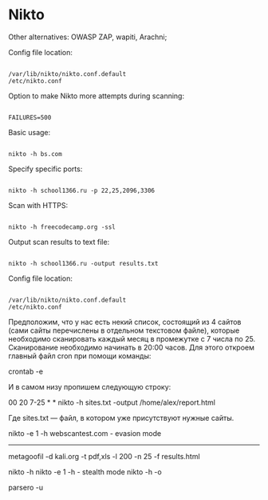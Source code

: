# Nikto

Other alternatives: OWASP ZAP, wapiti, Arachni;

Config file location:

```text

/var/lib/nikto/nikto.conf.default
/etc/nikto.conf

```

Option to make Nikto more attempts during scanning:

```text

FAILURES=500

```

Basic usage: 

```text

nikto -h bs.com

```

Specify specific ports:

```text

nikto -h school1366.ru -p 22,25,2096,3306

```

Scan with HTTPS:

```text

nikto -h freecodecamp.org -ssl 

```

Output scan results to text file:

```text

nikto -h school1366.ru -output results.txt

```

Config file location:

```text

/var/lib/nikto/nikto.conf.default
/etc/nikto.conf

```

Предположим, что у нас есть некий список, состоящий из 4 сайтов (сами сайты перечислены в отдельном текстовом файле), которые необходимо сканировать каждый месяц в промежутке с 7 числа по 25. Сканирование необходимо начинать в 20:00 часов. Для этого откроем главный файл cron при помощи команды:

crontab -e

И в самом низу пропишем следующую строку:

00 20 7-25 * * nikto -h sites.txt -output /home/alex/report.html

Где sites.txt — файл, в котором уже присутствуют нужные сайты.

nikto -e 1 -h webscantest.com   - evasion mode

---------------------------------------------

metagoofil -d kali.org -t pdf,xls -l 200 -n 25 -f results.html

nikto -h <IP address or host name>
nikto -e 1 -h <IP address or host name> - stealth mode
nikto -h <IP address or host name> -o <filename>

parsero -u <website domain name>